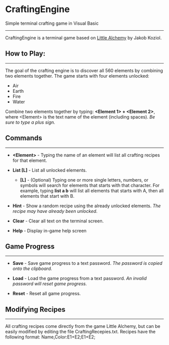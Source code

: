 # CraftingEngine
Simple terminal crafting game in Visual Basic

---

CraftingEngine is a terminal game based on [Little Alchemy](https://littlealchemy.com/) by Jakob Koziol.

## How to Play:
---
The goal of the crafting engine is to discover all 560 elements by combining two elements together. The game starts with four elements unlocked:
* Air
* Earth
* Fire
* Water

Combine two elements together by typing: **\<Element 1\> + \<Element 2\>**, where \<Element\> is the text name of the element (including spaces). *Be sure to type a plus sign.*

## Commands
---
* __\<Element\>__ - Typing the name of an element will list all crafting recipes for that element.

* __List [L]__ - List all unlocked elements. 
  * __[L]__ - (Optional) Typing one or more single letters, numbers, or symbols will search for elements that starts with that character.
          For example, typing __list a b__  will list all elements that starts with A, then all elements that start with B.
          
* __Hint__ - Show a random recipe using the already unlocked elements. _The recipe may have already been unlocked_.

* __Clear__ - Clear all text on the terminal screen.

* __Help__ - Display in-game help screen

## Game Progress
---
* __Save__ - Save game progress to a text password. _The password is copied onto the clipboard._

* __Load__ - Load the game progress from a text password. _An invalid password will reset game progress._

* __Reset__ - Reset all game progress.

## Modifying Recipes
---
All crafting recipes come directly from the game Little Alchemy, but can be easily modified by editing the file CraftingRecepies.txt. Recipes have the following format:
Name,Color:E1+E2;E1+E2;
